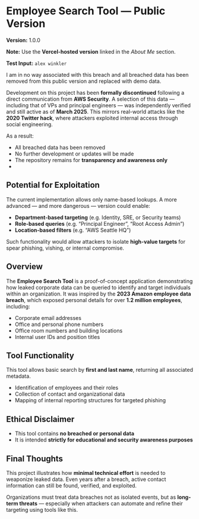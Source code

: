 # Employee Search Tool — Public Version

**Version:** 1.0.0  

 **Note:** Use the **Vercel-hosted version** linked in the *About Me* section.
 
 **Test Input:** `alex winkler`

I am in no way associated with this breach and all breached data has been removed from this public version and replaced with demo data. 

Development on this project has been **formally discontinued** following a direct communication from **AWS Security**.
A selection of this data — including that of VPs and principal engineers — was independently verified and still active as of **March 2025**. This mirrors real-world attacks like the **2020 Twitter hack**, where attackers exploited internal access through social engineering.

As a result:

- All breached data has been removed  
- No further development or updates will be made  
- The repository remains for **transparency and awareness only**
- 
##  Potential for Exploitation

The current implementation allows only name-based lookups. A more advanced — and more dangerous — version could enable:

- **Department-based targeting** (e.g. Identity, SRE, or Security teams)  
- **Role-based queries** (e.g. “Principal Engineer”, “Root Access Admin”)  
- **Location-based filters** (e.g. “AWS Seattle HQ”)  

Such functionality would allow attackers to isolate **high-value targets** for spear phishing, vishing, or internal compromise.


## Overview

The **Employee Search Tool** is a proof-of-concept application demonstrating how leaked corporate data can be queried to identify and target individuals within an organization. It was inspired by the **2023 Amazon employee data breach**, which exposed personal details for over **1.2 million employees**, including:

- Corporate email addresses  
- Office and personal phone numbers  
- Office room numbers and building locations  
- Internal user IDs and position titles  

## Tool Functionality

This tool allows basic search by **first and last name**, returning all associated metadata.

- Identification of employees and their roles  
- Collection of contact and organizational data  
- Mapping of internal reporting structures for targeted phishing  

## Ethical Disclaimer

- This tool contains **no breached or personal data**  
- It is intended **strictly for educational and security awareness purposes**  

##  Final Thoughts

This project illustrates how **minimal technical effort** is needed to weaponize leaked data. Even years after a breach, active contact information can still be found, verified, and exploited.

Organizations must treat data breaches not as isolated events, but as **long-term threats** — especially when attackers can automate and refine their targeting using tools like this.

